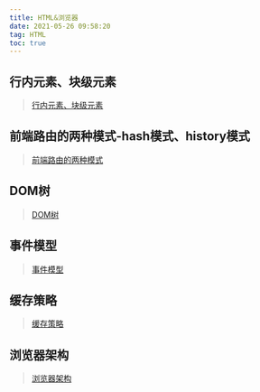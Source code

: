 ```yaml
---
title: HTML&浏览器
date: 2021-05-26 09:58:20
tag: HTML
toc: true
---
```


## 行内元素、块级元素
>[行内元素、块级元素](/All/html/spanDiv "行内/块级元素")

## 前端路由的两种模式-hash模式、history模式
>[前端路由的两种模式](/All/html/router "前端路由的两种模式")

## DOM树
>[DOM树](/All/html/dom "DOM树")

## 事件模型
>[事件模型](/All/html/eventModel "事件模型")

## 缓存策略
>[缓存策略](/All/html/cachePolicy "缓存策略")

## 浏览器架构
>[浏览器架构](/All/html/browserFramework "浏览器架构")



